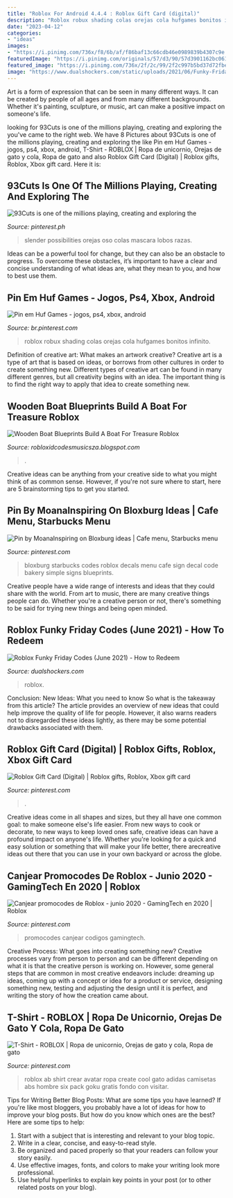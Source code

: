 ```yaml
---
title: "Roblox For Android 4.4.4 : Roblox Gift Card (digital)"
description: "Roblox robux shading colas orejas cola hufgames bonitos infinito"
date: "2023-04-12"
categories:
- "ideas"
images:
- "https://i.pinimg.com/736x/f8/6b/af/f86baf13c66cdb46e0989839b4307c9e.jpg"
featuredImage: "https://i.pinimg.com/originals/57/d3/90/57d3901162bc061f9827b67213528cc4.jpg"
featured_image: "https://i.pinimg.com/736x/2f/2c/99/2f2c997b5bd37d72fbe8f2d198d5e754.jpg"
image: "https://www.dualshockers.com/static/uploads/2021/06/Funky-Friday.jpg"
---
```



Art is a form of expression that can be seen in many different ways. It can be created by people of all ages and from many different backgrounds. Whether it's painting, sculpture, or music, art can make a positive impact on someone's life.

	

		
looking for 93Cuts is one of the millions playing, creating and exploring the you've came to the right web. We have 8 Pictures about 93Cuts is one of the millions playing, creating and exploring the like Pin em Huf Games - jogos, ps4, xbox, android, T-Shirt - ROBLOX | Ropa de unicornio, Orejas de gato y cola, Ropa de gato and also Roblox Gift Card (Digital) | Roblox gifts, Roblox, Xbox gift card. Here it is:
		
    
## 93Cuts Is One Of The Millions Playing, Creating And Exploring The

<img loading=lazy src="https://i.pinimg.com/736x/dd/b2/be/ddb2be1a6eb607e30d130b4d3b2a1e34.jpg" onerror="this.onerror=null;this.src='https://tse4.mm.bing.net/th?id=OIP.sVukoTA3kDRiFnyKDaB-EQAAAA&amp;pid=15.1';" alt="93Cuts is one of the millions playing, creating and exploring the">

_Source: pinterest.ph_

>slender possibilities orejas oso colas mascara lobos razas. 

	

Ideas can be a powerful tool for change, but they can also be an obstacle to progress. To overcome these obstacles, it’s important to have a clear and concise understanding of what ideas are, what they mean to you, and how to best use them.

    
## Pin Em Huf Games - Jogos, Ps4, Xbox, Android

<img loading=lazy src="https://i.pinimg.com/originals/57/d3/90/57d3901162bc061f9827b67213528cc4.jpg" onerror="this.onerror=null;this.src='https://tse3.mm.bing.net/th?id=OIP.iUl1B0Yge7zgECS44mwGIAHaHh&amp;pid=15.1';" alt="Pin em Huf Games - jogos, ps4, xbox, android">

_Source: br.pinterest.com_

>roblox robux shading colas orejas cola hufgames bonitos infinito. 

	

Definition of creative art: What makes an artwork creative?
Creative art is a type of art that is based on ideas, or borrows from other cultures in order to create something new. 
Different types of creative art can be found in many different genres, but all creativity begins with an idea. The important thing is to find the right way to apply that idea to create something new.

    
## Wooden Boat Blueprints Build A Boat For Treasure Roblox

<img loading=lazy src="https://lh3.googleusercontent.com/proxy/VwyarsrIiHzQIbkkW-srQKS_LbtMAj9905t9I0h-knf3_Ybf_BRznxO-MJrmb8eBW80w1-Awy5PbmenTL-5mKITuO6R2-SOMvJxdTjSOtzDY7coiZYKFNMU=w1200-h630-p-k-no-nu" onerror="this.onerror=null;this.src='https://tse2.mm.bing.net/th?id=OIP.IvDxOlY7ToVeNmZugV4FNQHaD4&amp;pid=15.1';" alt="Wooden Boat Blueprints Build A Boat For Treasure Roblox">

_Source: robloxidcodesmusicsza.blogspot.com_

>. 

	

Creative ideas can be anything from your creative side to what you might think of as common sense. However, if you're not sure where to start, here are 5 brainstorming tips to get you started.

    
## Pin By MoanaInspiring On Bloxburg Ideas | Cafe Menu, Starbucks Menu

<img loading=lazy src="https://i.pinimg.com/736x/2f/2c/99/2f2c997b5bd37d72fbe8f2d198d5e754.jpg" onerror="this.onerror=null;this.src='https://tse2.mm.bing.net/th?id=OIP.6DO1zfXkmeg2fq5SgFvSugHaHa&amp;pid=15.1';" alt="Pin by MoanaInspiring on Bloxburg ideas | Cafe menu, Starbucks menu">

_Source: pinterest.com_

>bloxburg starbucks codes roblox decals menu cafe sign decal code bakery simple signs blueprints. 

	

Creative people have a wide range of interests and ideas that they could share with the world. From art to music, there are many creative things people can do. Whether you're a creative person or not, there's something to be said for trying new things and being open minded.

    
## Roblox Funky Friday Codes (June 2021) - How To Redeem

<img loading=lazy src="https://www.dualshockers.com/static/uploads/2021/06/Funky-Friday.jpg" onerror="this.onerror=null;this.src='https://tse2.mm.bing.net/th?id=OIP.vUNmEZ9YnAtjnHs1FYQo-QHaEK&amp;pid=15.1';" alt="Roblox Funky Friday Codes (June 2021) - How to Redeem">

_Source: dualshockers.com_

>roblox. 

	

Conclusion: New Ideas: What you need to know
So what is the takeaway from this article? 
The article provides an overview of new ideas that could help improve the quality of life for people. However, it also warns readers not to disregarded these ideas lightly, as there may be some potential drawbacks associated with them.

    
## Roblox Gift Card (Digital) | Roblox Gifts, Roblox, Xbox Gift Card

<img loading=lazy src="https://i.pinimg.com/736x/9f/3e/36/9f3e361c68ea64f36397fb2cdd345708.jpg" onerror="this.onerror=null;this.src='https://tse2.mm.bing.net/th?id=OIP.kYPXddYaqvnvc-chKgDKCgHaHa&amp;pid=15.1';" alt="Roblox Gift Card (Digital) | Roblox gifts, Roblox, Xbox gift card">

_Source: pinterest.com_

>. 

	

Creative ideas come in all shapes and sizes, but they all have one common goal: to make someone else's life easier. From new ways to cook or decorate, to new ways to keep loved ones safe, creative ideas can have a profound impact on anyone's life. Whether you're looking for a quick and easy solution or something that will make your life better, there arecreative ideas out there that you can use in your own backyard or across the globe.

    
## Canjear Promocodes De Roblox - Junio 2020 - GamingTech En 2020 | Roblox

<img loading=lazy src="https://i.pinimg.com/736x/d3/74/7d/d3747de787e6ebee12fe5c029969182b.jpg" onerror="this.onerror=null;this.src='https://tse3.mm.bing.net/th?id=OIP.ojkNasfWjgJiyWdKvtaSoQHaEU&amp;pid=15.1';" alt="Canjear promocodes de Roblox - junio 2020 - GamingTech en 2020 | Roblox">

_Source: pinterest.com_

>promocodes canjear codigos gamingtech. 

	

Creative Process: What goes into creating something new?
Creative processes vary from person to person and can be different depending on what it is that the creative person is working on. However, some general steps that are common in most creative endeavors include: dreaming up ideas, coming up with a concept or idea for a product or service, designing something new, testing and adjusting the design until it is perfect, and writing the story of how the creation came about.

    
## T-Shirt - ROBLOX | Ropa De Unicornio, Orejas De Gato Y Cola, Ropa De Gato

<img loading=lazy src="https://i.pinimg.com/736x/f8/6b/af/f86baf13c66cdb46e0989839b4307c9e.jpg" onerror="this.onerror=null;this.src='https://tse4.mm.bing.net/th?id=OIP.20fwSE7eAAMgugssBo-xqgAAAA&amp;pid=15.1';" alt="T-Shirt - ROBLOX | Ropa de unicornio, Orejas de gato y cola, Ropa de gato">

_Source: pinterest.com_

>roblox ab shirt crear avatar ropa create cool gato adidas camisetas abs hombre six pack goku gratis fondo con visitar. 

	

Tips for Writing Better Blog Posts: What are some tips you have learned?
If you're like most bloggers, you probably have a lot of ideas for how to improve your blog posts. But how do you know which ones are the best? Here are some tips to help:
1. Start with a subject that is interesting and relevant to your blog topic.
2. Write in a clear, concise, and easy-to-read style.
3. Be organized and paced properly so that your readers can follow your story easily.
4. Use effective images, fonts, and colors to make your writing look more professional.
5. Use helpful hyperlinks to explain key points in your post (or to other related posts on your blog).


